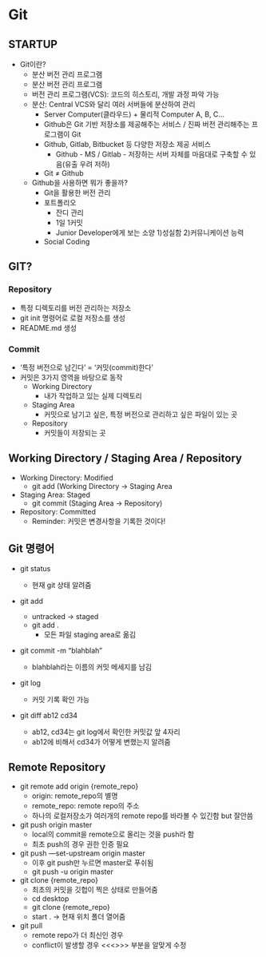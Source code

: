 # Git

## STARTUP

- Git이란?
    - 분산 버전 관리 프로그램
    - 분산 버전 관리 프로그램
    - 버전 관리 프로그램(VCS): 코드의 히스토리, 개발 과정 파악 가능
    - 분산: Central VCS와 달리 여러 서버들에 분산하여 관리
        - Server Computer(클라우드) + 물리적 Computer A, B, C…
        - Github은 Git 기반 저장소를 제공해주는 서비스 / 진짜 버전 관리해주는 프로그램이 Git
        - Github, Gitlab, Bitbucket 등 다양한 저장소 제공 서비스
            - Github - MS / Gitlab - 저장하는 서버 자체를 마음대로 구축할 수 있음(유출 우려 저하)
        - Git ≠ Github
    - Github을 사용하면 뭐가 좋을까?
        - Git을 활용한 버전 관리
        - 포트폴리오
            - 잔디 관리
            - 1일 1커밋
            - Junior Developer에게 보는 소양 1)성실함 2)커뮤니케이션 능력
        - Social Coding

        

## GIT?

### Repository

- 특정 디렉토리를 버전 관리하는 저장소
- git init 명령어로 로컬 저장소를 생성
- README.md 생성

### Commit

- ‘특정 버전으로 남긴다’ = ‘커밋(commit)한다’
- 커밋은 3가지 영역을 바탕으로 동작
    - Working Directory
        - 내가 작업하고 있는 실제 디렉토리
    - Staging Area
        - 커밋으로 남기고 싶은, 특정 버전으로 관리하고 싶은 파일이 있는 곳
    - Repository
        - 커밋들이 저장되는 곳

## Working Directory / Staging Area / Repository

- Working Directory: Modified
    - git add (Working Directory → Staging Area
- Staging Area: Staged
    - git commit (Staging Area → Repository)
- Repository: Committed
    - Reminder: 커밋은 변경사항을 기록한 것이다!

## Git 명령어

- git status
    - 현재 git 상태 알려줌
- git add
    - untracked → staged
    - git add .
        - 모든 파일 staging area로 옮김

- git commit -m “blahblah”
    - blahblah라는 이름의 커밋 메세지를 남김
- git log
    - 커밋 기록 확인 가능
- git diff ab12 cd34
    - ab12, cd34는 git log에서 확인한 커밋값 앞 4자리
    - ab12에 비해서 cd34가 어떻게 변했는지 알려줌

## Remote Repository

- git remote add origin {remote_repo}
    - origin: remote_repo의 별명
    - remote_repo: remote repo의 주소
    - 하나의 로컬저장소가 여러개의 remote repo를 바라볼 수 있긴함 but 잘안씀
- git push origin master
    - local의 commit을 remote으로 올리는 것을 push라 함
    - 최초 push의 경우 권한 인증 필요
- git push —set-upstream origin master
    - 이후 git push만 누르면 master로 푸쉬됨
    - git push -u origin master
- git clone {remote_repo}
    - 최초의 커밋을 깃헙이 찍은 상태로 만들어줌
    - cd desktop
    - git clone {remote_repo}
    - start . → 현재 위치 폴더 열어줌
- git pull
    - remote repo가 더 최신인 경우
    - conflict이 발생할 경우 <<<>>> 부분을 알맞게 수정
